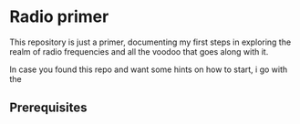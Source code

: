 # Radio primer

This repository is just a primer, documenting my first steps in exploring the realm of radio frequencies and all the voodoo that goes along with it.

In case you found this repo and want some hints on how to start, i go with the

## Prerequisites

